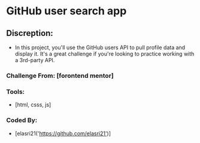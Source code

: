# GitHub user search app

## Discreption:

- In this project, you'll use the GitHub users API to pull profile data and display it. It's a great challenge if you're looking to practice working with a 3rd-party API.

### Challenge From: [forontend mentor]

### Tools:

- [html, csss, js]

### Coded By:

- [elasri21('https://github.com/elasri21')]

